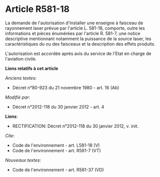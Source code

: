 # Article R581-18

La demande de l'autorisation d'installer une enseigne à faisceau de rayonnement laser prévue par l'article L. 581-18,
comporte, outre les informations et pièces énumérées par l'article R. 581-7, une notice descriptive mentionnant notamment la
puissance de la source laser, les caractéristiques du ou des faisceaux et la description des effets produits. 

L'autorisation est accordée après avis du service de l'Etat en charge de l'aviation civile.

**Liens relatifs à cet article**

_Anciens textes_:

  - Décret n°80-923 du 21 novembre 1980 - art. 16 (Ab)

_Modifié par_:

  - Décret n°2012-118 du 30 janvier 2012 - art. 4

**Liens**:

  - RECTIFICATION: Décret n°2012-118 du 30 janvier 2012, v. init.

_Cite_:

  - Code de l'environnement - art. L581-18 (V)
  - Code de l'environnement - art. R581-7 (VT)

_Nouveaux textes_:

  - Code de l'environnement - art. R581-37 (VD)
